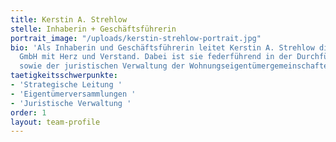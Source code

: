 ```yaml
---
title: Kerstin A. Strehlow
stelle: Inhaberin + Geschäftsführerin
portrait_image: "/uploads/kerstin-strehlow-portrait.jpg"
bio: 'Als Inhaberin und Geschäftsführerin leitet Kerstin A. Strehlow die HGR Premium
  GmbH mit Herz und Verstand. Dabei ist sie federführend in der Durchführung von Eigentümerversammlungen
  sowie der juristischen Verwaltung der Wohnungseigentümergemeinschaften. '
taetigkeitsschwerpunkte:
- 'Strategische Leitung '
- 'Eigentümerversammlungen '
- 'Juristische Verwaltung '
order: 1
layout: team-profile
---
```


